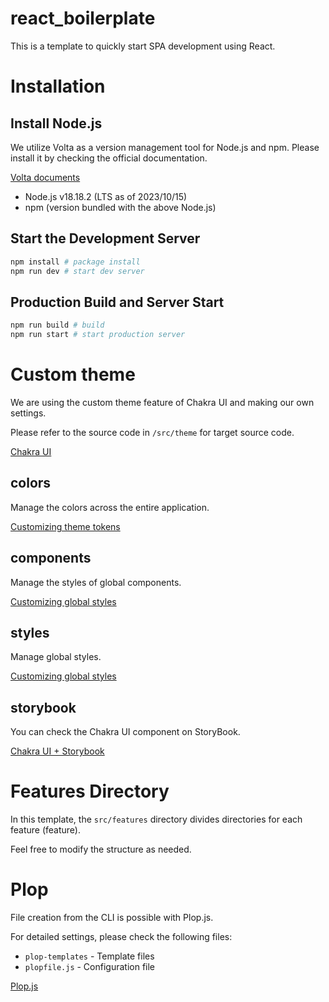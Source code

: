 # react_boilerplate

This is a template to quickly start SPA development using React.

# Installation

## Install Node.js

We utilize Volta as a version management tool for Node.js and npm. Please install it by checking the official documentation.

[Volta documents](https://docs.volta.sh/guide/)

- Node.js v18.18.2 (LTS as of 2023/10/15)
- npm (version bundled with the above Node.js)

## Start the Development Server

```sh
npm install # package install
npm run dev # start dev server
```

## Production Build and Server Start

```sh
npm run build # build
npm run start # start production server
```

# Custom theme

We are using the custom theme feature of Chakra UI and making our own settings.

Please refer to the source code in `/src/theme` for target source code.

[Chakra UI](https://chakra-ui.com/)

## colors

Manage the colors across the entire application.

[Customizing theme tokens](https://chakra-ui.com/docs/styled-system/customize-theme#customizing-theme-tokens)

## components

Manage the styles of global components.

[Customizing global styles](https://chakra-ui.com/docs/styled-system/customize-theme#customizing-single-components)

## styles

Manage global styles.

[Customizing global styles](https://chakra-ui.com/docs/styled-system/customize-theme#customizing-global-styles)

## storybook

You can check the Chakra UI component on StoryBook.

[Chakra UI + Storybook](https://chakra-ui.com/getting-started/with-storybook)

# Features Directory

In this template, the `src/features` directory divides directories for each feature (feature).

Feel free to modify the structure as needed.

# Plop

File creation from the CLI is possible with Plop.js.

For detailed settings, please check the following files:

- `plop-templates` - Template files
- `plopfile.js` - Configuration file

[Plop.js](https://plopjs.com/)
